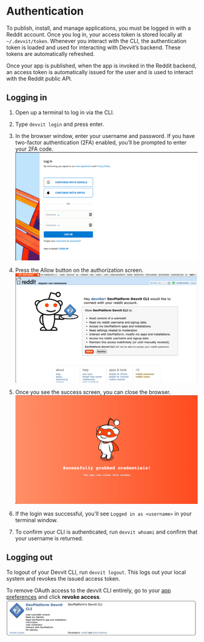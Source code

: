 # Authentication

To publish, install, and manage applications, you must be logged in with a Reddit account. Once you log in, your access token is stored locally at `~/.devvit/token`. Whenever you interact with the CLI, the authentication token is loaded and used for interacting with Devvit’s backend. These tokens are automatically refreshed.

Once your app is published, when the app is invoked in the Reddit backend, an access token is automatically issued for the user and is used to interact with the Reddit public API.

## Logging in

1. Open up a terminal to log in via the CLI.
2. Type `devvit login` and press enter.
3. In the browser window, enter your username and password. If you have two-factor authentication (2FA) enabled, you’ll be prompted to enter your 2FA code.
   ![Reddit login dialogue](./assets/oauth-login.png)

4. Press the Allow button on the authorization screen.
   ![OAuth permissions](./assets/oauth-perms.png)

5. Once you see the success screen, you can close the browser.
   ![Succesful OAuth](./assets/oauth-success.png)

6. If the login was successful, you'll see `Logged in as <username>` in your terminal window.

7. To confirm your CLI is authenticated, run `devvit whoami` and confirm that your username is returned.

## Logging out

To logout of your Devvit CLI, run `devvit logout`. This logs out your local system and revokes the issued access token.

To remove OAuth access to the devvit CLI entirely, go to your [app
preferences](https://www.reddit.com/prefs/apps) and click **revoke access**.
![Revoke Oauth Permissions](./assets/oauth-revoke.png)
